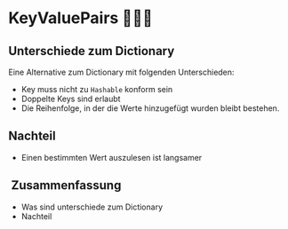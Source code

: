 # KeyValuePairs 🧑‍🤝‍🧑

## Unterschiede zum Dictionary
Eine Alternative zum Dictionary mit folgenden Unterschieden:

- Key muss nicht zu `Hashable` konform sein
- Doppelte Keys sind erlaubt
- Die Reihenfolge, in der die Werte hinzugefügt wurden bleibt bestehen.

## Nachteil
- Einen bestimmten Wert auszulesen ist langsamer

##  Zusammenfassung
- Was sind unterschiede zum Dictionary
- Nachteil